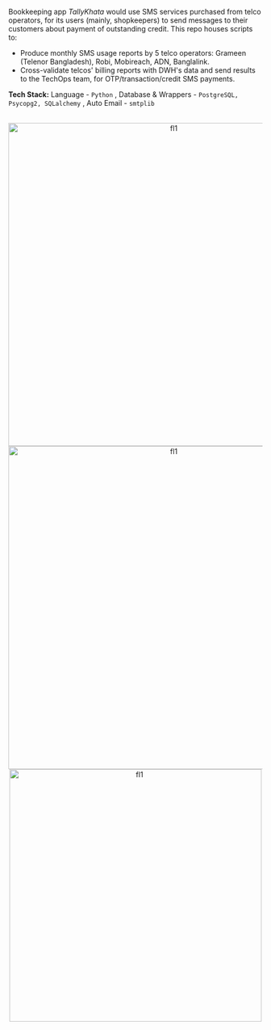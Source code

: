 Bookkeeping app *TallyKhata* would use SMS services purchased from telco operators, for its users (mainly, shopkeepers) to send messages to their customers about payment of outstanding credit. This repo houses scripts to:
- Produce monthly SMS usage reports by 5 telco operators: Grameen (Telenor Bangladesh), Robi, Mobireach, ADN, Banglalink.
- Cross-validate telcos' billing reports with DWH's data and send results to the TechOps team, for OTP/transaction/credit SMS payments.

**Tech Stack:** Language - `Python` , Database & Wrappers - `PostgreSQL, Psycopg2, SQLalchemy` , Auto Email - `smtplib`<br><br>

<p align="center">
<img width="640" alt="fl1" src="https://github.com/shithi30/shithi30/assets/43873081/a27dca70-fbbf-400e-96b6-be9827e4d906">
<img width="640" alt="fl1" src="https://github.com/shithi30/shithi30/assets/43873081/87b8ed07-aeef-4da4-b97a-45c76ffdae80"><br>
<img width="500" alt="fl1" src="https://github.com/shithi30/shithi30/assets/43873081/436c12e3-658d-499a-be73-7a3d937bcda5"><br>
</p>



